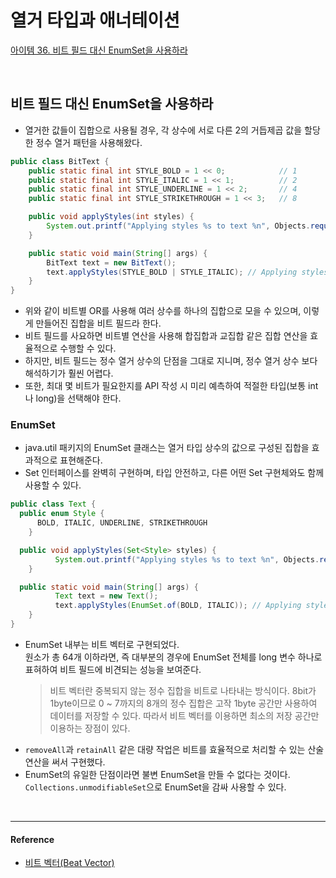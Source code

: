 # 열거 타입과 애너테이션

[아이템 36. 비트 필드 대신 EnumSet을 사용하라](#비트-필드-대신-enumset을-사용하라)  

<br>

## 비트 필드 대신 EnumSet을 사용하라
- 열거한 값들이 집합으로 사용될 경우, 각 상수에 서로 다른 2의 거듭제곱 값을 할당한 정수 열거 패턴을 사용해왔다.
```java
public class BitText {
    public static final int STYLE_BOLD = 1 << 0;            // 1
    public static final int STYLE_ITALIC = 1 << 1;          // 2
    public static final int STYLE_UNDERLINE = 1 << 2;       // 4
    public static final int STYLE_STRIKETHROUGH = 1 << 3;   // 8

    public void applyStyles(int styles) {
        System.out.printf("Applying styles %s to text %n", Objects.requireNonNull(styles));
    }

    public static void main(String[] args) {
        BitText text = new BitText();
        text.applyStyles(STYLE_BOLD | STYLE_ITALIC); // Applying styles 3 to text
    }
}
```
- 위와 같이 비트별 OR를 사용해 여러 상수를 하나의 집합으로 모을 수 있으며, 이렇게 만들어진 집합을 비트 필드라 한다.
- 비트 필드를 사요하면 비트별 연산을 사용해 합집합과 교집합 같은 집합 연산을 효율적으로 수행할 수 있다.
- 하지만, 비트 필드는 정수 열거 상수의 단점을 그대로 지니며, 정수 열거 상수 보다 해석하기가 훨씬 어렵다.
- 또한, 최대 몇 비트가 필요한지를 API 작성 시 미리 예측하여 적절한 타입(보통 int나 long)을 선택해야 한다.


### EnumSet
- java.util 패키지의 EnumSet 클래스는 열거 타입 상수의 값으로 구성된 집합을 효과적으로 표현해준다.
- Set 인터페이스를 완벽히 구현하며, 타입 안전하고, 다른 어떤 Set 구현체와도 함께 사용할 수 있다.
```java
public class Text {
  public enum Style {
      BOLD, ITALIC, UNDERLINE, STRIKETHROUGH
    }

  public void applyStyles(Set<Style> styles) {
          System.out.printf("Applying styles %s to text %n", Objects.requireNonNull(styles));
    }

  public static void main(String[] args) {
          Text text = new Text();
          text.applyStyles(EnumSet.of(BOLD, ITALIC)); // Applying styles [BOLD, ITALIC] to text
    }
}
```
- EnumSet 내부는 비트 벡터로 구현되었다.  
  원소가 총 64개 이하라면, 즉 대부분의 경우에 EnumSet 전체를 long 변수 하나로 표혀하여 비트 필드에 비견되는 성능을 보여준다.
  > 비트 벡터란 중복되지 않는 정수 집합을 비트로 나타내는 방식이다.
  8bit가 1byte이므로 0 ~ 7까지의 8개의 정수 집합은 고작 1byte 공간만 사용하여 데이터를 저장할 수 있다. 따라서 비트 벡터를 이용하면 최소의 저장 공간만 이용하는 장점이 있다.
- `removeAll`과 `retainAll` 같은 대량 작업은 비트를 효율적으로 처리할 수 있는 산술 연산을 써서 구현했다.
- EnumSet의 유일한 단점이라면 불변 EnumSet을 만들 수 없다는 것이다. `Collections.unmodifiableSet`으로 EnumSet을 감싸 사용할 수 있다.


<br>

---
#### Reference

- [비트 벡터(Beat Vector)](https://velog.io/@jimmy48/%EB%B9%84%ED%8A%B8-%EB%B2%A1%ED%84%B0Beat-Vector)

